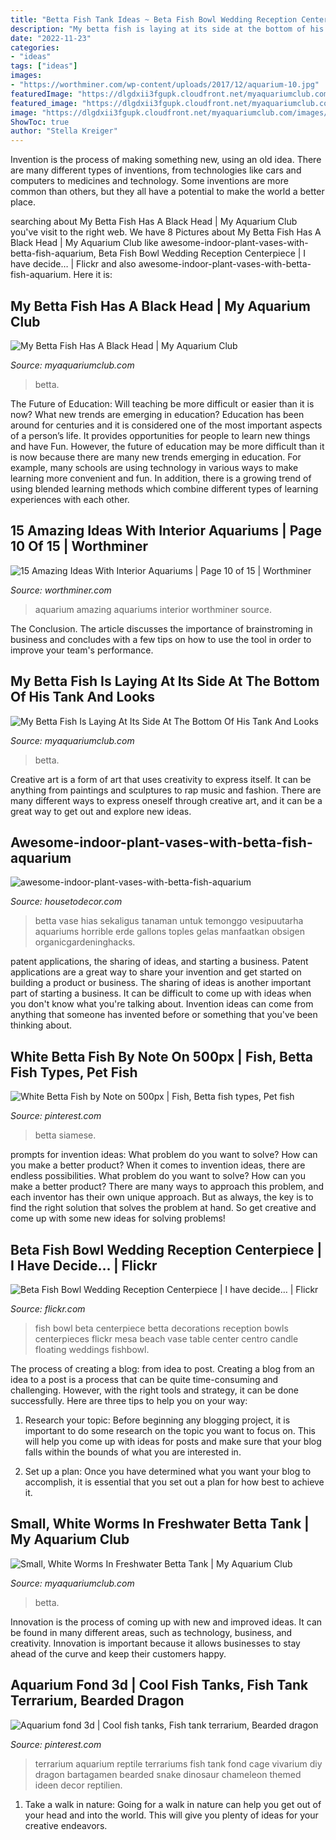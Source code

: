 ```yaml
---
title: "Betta Fish Tank Ideas ~ Beta Fish Bowl Wedding Reception Centerpiece"
description: "My betta fish is laying at its side at the bottom of his tank and looks"
date: "2022-11-23"
categories:
- "ideas"
tags: ["ideas"]
images:
- "https://worthminer.com/wp-content/uploads/2017/12/aquarium-10.jpg"
featuredImage: "https://dlgdxii3fgupk.cloudfront.net/myaquariumclub.com/images/fbfiles/images/625w/0C07BD3E-9894-4C66-99D8-517EAFC7BC99-56l8y0ubar_v_1550333314.jpeg"
featured_image: "https://dlgdxii3fgupk.cloudfront.net/myaquariumclub.com/images/fbfiles/images/B648E564-C78B-4D0E-86EB-B003AF19DDB9-x7pxdav21v_v_1566971572.jpeg"
image: "https://dlgdxii3fgupk.cloudfront.net/myaquariumclub.com/images/fbfiles/images/625w/0C07BD3E-9894-4C66-99D8-517EAFC7BC99-56l8y0ubar_v_1550333314.jpeg"
ShowToc: true
author: "Stella Kreiger"
---
```



Invention is the process of making something new, using an old idea. There are many different types of inventions, from technologies like cars and computers to medicines and technology. Some inventions are more common than others, but they all have a potential to make the world a better place.

	

		
searching about My Betta Fish Has A Black Head | My Aquarium Club you've visit to the right web. We have 8 Pictures about My Betta Fish Has A Black Head | My Aquarium Club like awesome-indoor-plant-vases-with-betta-fish-aquarium, Beta Fish Bowl Wedding Reception Centerpiece | I have decide… | Flickr and also awesome-indoor-plant-vases-with-betta-fish-aquarium. Here it is:
		
    
## My Betta Fish Has A Black Head | My Aquarium Club

<img loading=lazy src="https://dlgdxii3fgupk.cloudfront.net/myaquariumclub.com/images/fbfiles/images/828w/5BEC00EC-C0F0-4038-BE75-5E996D55487F-g9vdgmp7fm_v_1520586749.jpeg" onerror="this.onerror=null;this.src='https://tse4.mm.bing.net/th?id=OIP.BGyv2O_499Ys_TE8mLJKigHaGc&amp;pid=15.1';" alt="My Betta Fish Has A Black Head | My Aquarium Club">

_Source: myaquariumclub.com_

>betta. 

	

The Future of Education: Will teaching be more difficult or easier than it is now? What new trends are emerging in education?
Education has been around for centuries and it is considered one of the most important aspects of a person’s life. It provides opportunities for people to learn new things and have Fun. However, the future of education may be more difficult than it is now because there are many new trends emerging in education. For example, many schools are using technology in various ways to make learning more convenient and fun. In addition, there is a growing trend of using blended learning methods which combine different types of learning experiences with each other.

    
## 15 Amazing Ideas With Interior Aquariums | Page 10 Of 15 | Worthminer

<img loading=lazy src="https://worthminer.com/wp-content/uploads/2017/12/aquarium-10.jpg" onerror="this.onerror=null;this.src='https://tse1.mm.bing.net/th?id=OIP.siLimFr_VfT91IIY31TFaAHaLH&amp;pid=15.1';" alt="15 Amazing Ideas With Interior Aquariums | Page 10 of 15 | Worthminer">

_Source: worthminer.com_

>aquarium amazing aquariums interior worthminer source. 

	

The Conclusion.
The article discusses the importance of brainstroming in business and concludes with a few tips on how to use the tool in order to improve your team's performance.

    
## My Betta Fish Is Laying At Its Side At The Bottom Of His Tank And Looks

<img loading=lazy src="https://dlgdxii3fgupk.cloudfront.net/myaquariumclub.com/images/fbfiles/images/B648E564-C78B-4D0E-86EB-B003AF19DDB9-x7pxdav21v_v_1566971572.jpeg" onerror="this.onerror=null;this.src='https://tse2.mm.bing.net/th?id=OIP.XWTu5LWavMjsA0b_WAZi0AHaJ4&amp;pid=15.1';" alt="My Betta Fish Is Laying At Its Side At The Bottom Of His Tank And Looks">

_Source: myaquariumclub.com_

>betta. 

	

Creative art is a form of art that uses creativity to express itself. It can be anything from paintings and sculptures to rap music and fashion. There are many different ways to express oneself through creative art, and it can be a great way to get out and explore new ideas.

    
## Awesome-indoor-plant-vases-with-betta-fish-aquarium

<img loading=lazy src="https://housetodecor.com/wp-content/uploads/2021/01/awesome-indoor-plant-vases-with-betta-fish-aquarium.jpg" onerror="this.onerror=null;this.src='https://tse1.mm.bing.net/th?id=OIP.sk1nGtP52cqonuTzo0fD0AHaNK&amp;pid=15.1';" alt="awesome-indoor-plant-vases-with-betta-fish-aquarium">

_Source: housetodecor.com_

>betta vase hias sekaligus tanaman untuk temonggo vesipuutarha aquariums horrible erde gallons toples gelas manfaatkan obsigen organicgardeninghacks. 

	

patent applications, the sharing of ideas, and starting a business. Patent applications are a great way to share your invention and get started on building a product or business. The sharing of ideas is another important part of starting a business. It can be difficult to come up with ideas when you don't know what you're talking about. Invention ideas can come from anything that someone has invented before or something that you've been thinking about.

    
## White Betta Fish By Note On 500px | Fish, Betta Fish Types, Pet Fish

<img loading=lazy src="https://i.pinimg.com/736x/7d/ea/ed/7deaedde020839cca92743b702b6f7d0.jpg" onerror="this.onerror=null;this.src='https://tse1.mm.bing.net/th?id=OIP.4zSN2tmnL0D6scQOj9CSugHaKX&amp;pid=15.1';" alt="White Betta Fish by Note on 500px | Fish, Betta fish types, Pet fish">

_Source: pinterest.com_

>betta siamese. 

	

prompts for invention ideas: What problem do you want to solve? How can you make a better product?
When it comes to invention ideas, there are endless possibilities. What problem do you want to solve? How can you make a better product? There are many ways to approach this problem, and each inventor has their own unique approach. But as always, the key is to find the right solution that solves the problem at hand. So get creative and come up with some new ideas for solving problems!

    
## Beta Fish Bowl Wedding Reception Centerpiece | I Have Decide… | Flickr

<img loading=lazy src="https://c2.staticflickr.com/4/3099/2490875616_832af23b64_b.jpg" onerror="this.onerror=null;this.src='https://tse1.mm.bing.net/th?id=OIP.xkl9x_EdpgJRHfYuwIRYzAHaK1&amp;pid=15.1';" alt="Beta Fish Bowl Wedding Reception Centerpiece | I have decide… | Flickr">

_Source: flickr.com_

>fish bowl beta centerpiece betta decorations reception bowls centerpieces flickr mesa beach vase table center centro candle floating weddings fishbowl. 

	

The process of creating a blog: from idea to post.
Creating a blog from an idea to a post is a process that can be quite time-consuming and challenging. However, with the right tools and strategy, it can be done successfully. Here are three tips to help you on your way: 
1. Research your topic: Before beginning any blogging project, it is important to do some research on the topic you want to focus on. This will help you come up with ideas for posts and make sure that your blog falls within the bounds of what you are interested in. 

2. Set up a plan: Once you have determined what you want your blog to accomplish, it is essential that you set out a plan for how best to achieve it.

    
## Small, White Worms In Freshwater Betta Tank | My Aquarium Club

<img loading=lazy src="https://dlgdxii3fgupk.cloudfront.net/myaquariumclub.com/images/fbfiles/images/625w/0C07BD3E-9894-4C66-99D8-517EAFC7BC99-56l8y0ubar_v_1550333314.jpeg" onerror="this.onerror=null;this.src='https://tse1.mm.bing.net/th?id=OIP.xuxkGb56fCjKZgnc9QfJ6wHaNL&amp;pid=15.1';" alt="Small, White Worms In Freshwater Betta Tank | My Aquarium Club">

_Source: myaquariumclub.com_

>betta. 

	

Innovation is the process of coming up with new and improved ideas. It can be found in many different areas, such as technology, business, and creativity. Innovation is important because it allows businesses to stay ahead of the curve and keep their customers happy.

    
## Aquarium Fond 3d | Cool Fish Tanks, Fish Tank Terrarium, Bearded Dragon

<img loading=lazy src="https://i.pinimg.com/736x/d9/2c/51/d92c51dc8298fdf8d10fc36c6b21042a.jpg" onerror="this.onerror=null;this.src='https://tse3.mm.bing.net/th?id=OIP.x4CjV1DUaAcapf332ecDDgHaJ3&amp;pid=15.1';" alt="Aquarium fond 3d | Cool fish tanks, Fish tank terrarium, Bearded dragon">

_Source: pinterest.com_

>terrarium aquarium reptile terrariums fish tank fond cage vivarium diy dragon bartagamen bearded snake dinosaur chameleon themed ideen decor reptilien. 

	

1) Take a walk in nature: Going for a walk in nature can help you get out of your head and into the world. This will give you plenty of ideas for your creative endeavors.

